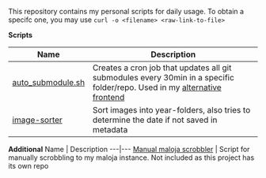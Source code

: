 This repository contains my personal scripts for daily usage.
To obtain a specifc one, you may use  `curl -o <filename> <raw-link-to-file>`

**Scripts**

Name | Description
---|---
[auto_submodule.sh](./scripts/classic-blog-auto-pull/) | Creates a cron job that updates all git submodules every 30min in a specific folder/repo. Used in my [alternative frontend](https://github.com/timkicker/classic-blog)
[image-sorter](./scripts/image-sorter/) | Sort images into year-folders, also tries to determine the date if not saved in metadata

**Additional**
Name | Description
---|---
[Manual maloja scrobbler](https://github.com/timkicker/maloja-manual-scrobbler) | Script for manually scrobbling to my maloja instance. Not included as this project has its own repo